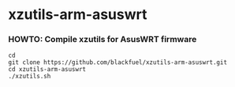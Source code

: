 # xzutils-arm-asuswrt

### HOWTO: Compile xzutils for AsusWRT firmware
```
cd
git clone https://github.com/blackfuel/xzutils-arm-asuswrt.git
cd xzutils-arm-asuswrt
./xzutils.sh
```

